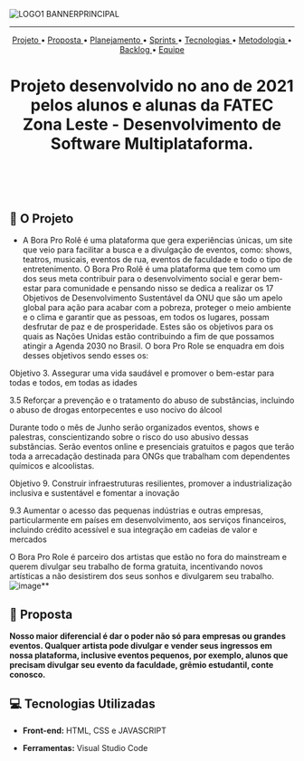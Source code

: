 
![LOGO1 BANNERPRINCIPAL](https://user-images.githubusercontent.com/72577082/143667260-8f77ed0f-22a1-48b7-8dce-db1733457e31.png )
<br>



<hr>

<p align="center">
  <a href ="#rocket-o-projeto"> Projeto </a>  • 
  <a href ="#dart-proposta"> Proposta </a>  • 
  <a href ="#hourglass_flowing_sand-planejamento-de-entregas"> Planejamento </a>  • 
  <a href ="#calendar-as-sprints"> Sprints </a>  • 
  <a href ="#computer-tecnologias-utilizadas"> Tecnologias </a>  • 
  <a href ="#bulb-metodologia-utilizada"> Metodologia </a>  • 
  <a href ="#bar_chart-backlog-do-projeto"> Backlog </a>  •
  <a href ="#mortar_board-equipe"> Equipe </a> 
</p>

<h1 align="center">
  Projeto desenvolvido no ano de  2021 pelos alunos e alunas da FATEC Zona Leste - Desenvolvimento de Software Multiplataforma.
<h1 align="center">
<br>

## :rocket: O Projeto
 * A Bora Pro Rolê é uma plataforma que gera experiências únicas, um site que veio para facilitar a busca e a  divulgação de eventos, como: shows, teatros, musicais, eventos de rua, eventos de faculdade e todo o tipo de
entretenimento.
  O Bora Pro Rolê é uma plataforma que tem como um dos seus meta contribuir para o desenvolvimento social e  gerar bem-estar para comunidade e pensando nisso se dedica a realizar os 17 Objetivos de Desenvolvimento  Sustentável da ONU que são um apelo global para ação para acabar com a pobreza, proteger o meio ambiente e o  clima e garantir que as pessoas, em todos os lugares, possam desfrutar de paz e de prosperidade. Estes são os  objetivos para os quais as Nações Unidas estão contribuindo a fim de que possamos atingir a Agenda 2030 no Brasil.  O bora Pro Role se enquadra em dois desses objetivos sendo esses os:


Objetivo 3. Assegurar uma vida saudável e promover o bem-estar para todas e todos, em todas as idades

3.5 Reforçar a prevenção e o tratamento do abuso de substâncias, incluindo o abuso de drogas entorpecentes e  uso nocivo do álcool

Durante todo o mês de Junho serão organizados eventos, shows e palestras, conscientizando sobre o risco do uso  abusivo dessas substâncias. Serão eventos online e presenciais gratuitos e pagos que terão toda a arrecadação  destinada para ONGs que trabalham com dependentes químicos e alcoolistas.

Objetivo 9. Construir infraestruturas resilientes, promover a industrialização inclusiva e sustentável e fomentar a  inovação

9.3 Aumentar o acesso das pequenas indústrias e outras empresas, particularmente em países em  desenvolvimento, aos serviços financeiros, incluindo crédito acessível e sua integração em cadeias de valor e  mercados

O Bora Pro Role é parceiro dos artistas que estão no fora do mainstream e querem divulgar seu trabalho de forma  gratuita, incentivando novos artísticas a não desistirem dos seus sonhos e divulgarem seu trabalho.
![image](https://user-images.githubusercontent.com/72577082/143667522-f4e4aece-f124-4238-abb7-4950c863e7bb.png)**

## :dart: Proposta
 **Nosso maior diferencial é dar o poder não só para empresas ou grandes eventos. Qualquer artista pode divulgar  e vender seus ingressos em nossa plataforma, inclusive eventos pequenos, por exemplo, alunos que precisam  divulgar seu evento da faculdade, grêmio estudantil, conte conosco.**

 




## :computer: Tecnologias Utilizadas





* **Front-end:** HTML, CSS e JAVASCRIPT       

* **Ferramentas:** Visual Studio Code






